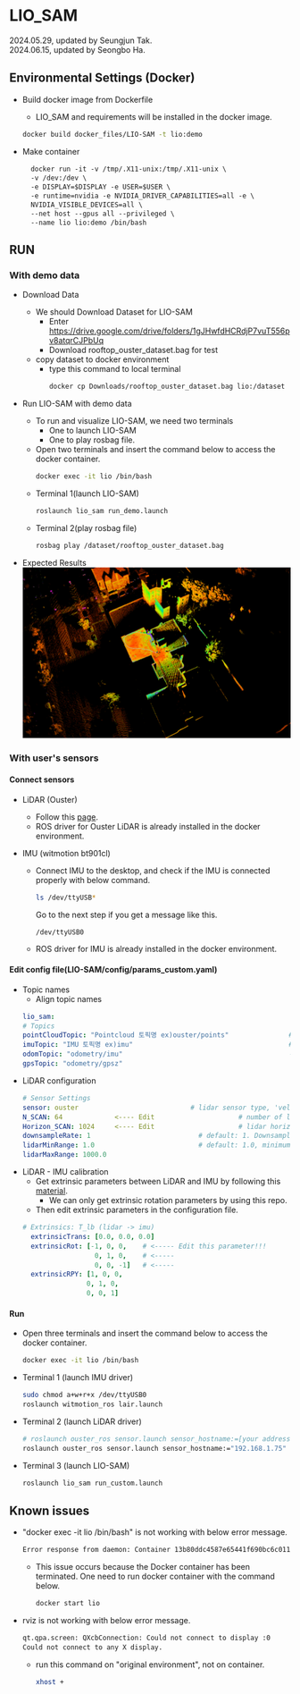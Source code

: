 # LIO_SAM
2024.05.29, updated by Seungjun Tak. </br>
2024.06.15, updated by Seongbo Ha.

## Environmental Settings (Docker)

- Build docker image from Dockerfile
    - LIO_SAM and requirements will be installed in the docker image.
    ```bash
    docker build docker_files/LIO-SAM -t lio:demo
    ```

- Make container
  
  ```
    docker run -it -v /tmp/.X11-unix:/tmp/.X11-unix \
    -v /dev:/dev \
    -e DISPLAY=$DISPLAY -e USER=$USER \
    -e runtime=nvidia -e NVIDIA_DRIVER_CAPABILITIES=all -e \
    NVIDIA_VISIBLE_DEVICES=all \
    --net host --gpus all --privileged \
    --name lio lio:demo /bin/bash
  ```

  
## RUN
### With demo data
- Download Data
   - We should Download Dataset for LIO-SAM
     - Enter https://drive.google.com/drive/folders/1gJHwfdHCRdjP7vuT556pv8atqrCJPbUq
     - Download rooftop_ouster_dataset.bag for test
  - copy dataset to docker environment
    - type this command to local terminal
       ```bash
       docker cp Downloads/rooftop_ouster_dataset.bag lio:/dataset
       ```
  
- Run LIO-SAM with demo data
  - To run and visualize LIO-SAM, we need two terminals
    - One to launch LIO-SAM
    - One to play rosbag file.
  - Open two terminals and insert the command below to access the docker container.
    ```bash
    docker exec -it lio /bin/bash
    ```
  - Terminal 1(launch LIO-SAM)
    ```bash
    roslaunch lio_sam run_demo.launch
    ```
  - Terminal 2(play rosbag file)
    ```bash
    rosbag play /dataset/rooftop_ouster_dataset.bag
    ```
- Expected Results
  ![alt text](LIO_SAM.png)

### With user's sensors
#### Connect sensors
- LiDAR (Ouster)
  - Follow this [page](https://github.com/Lab-of-AI-and-Robotics/Lair_Code_Implementation_Manual/blob/main/manual/Ouster.md).
  - ROS driver for Ouster LiDAR is already installed in the docker environment.
    
- IMU (witmotion bt901cl)
  - Connect IMU to the desktop, and check if the IMU is connected properly with below command.
    ```bash
    ls /dev/ttyUSB*
    ```
    Go to the next step if you get a message like this.
    ```bash
    /dev/ttyUSB0
    ```  
  - ROS driver for IMU is already installed in the docker environment.

#### Edit config file(LIO-SAM/config/params_custom.yaml)
  - Topic names
    - Align topic names
    ```yaml
    lio_sam:
    # Topics
    pointCloudTopic: "Pointcloud 토픽명 ex)ouster/points"               # Point cloud data
    imuTopic: "IMU 토픽명 ex)imu"                                       # IMU data
    odomTopic: "odometry/imu"                                          # IMU pre-preintegration odometry, same frequency as IMU
    gpsTopic: "odometry/gpsz"
    ```
  - LiDAR configuration
    ```yaml
    # Sensor Settings
    sensor: ouster                            # lidar sensor type, 'velodyne' or 'ouster' or 'livox'
    N_SCAN: 64             <---- Edit                     # number of lidar channel (i.e., Velodyne/Ouster: 16, 32, 64, 128, Livox Horizon: 6)
    Horizon_SCAN: 1024     <---- Edit                     # lidar horizontal resolution (Velodyne:1800, Ouster:512,1024,2048, Livox Horizon: 4000)
    downsampleRate: 1                           # default: 1. Downsample your data if too many points. i.e., 16 = 64 / 4, 16 = 16 / 1
    lidarMinRange: 1.0                          # default: 1.0, minimum lidar range to be used
    lidarMaxRange: 1000.0
    ```
  - LiDAR - IMU calibration
    - Get extrinsic parameters between LiDAR and IMU by following this [material](https://github.com/Lab-of-AI-and-Robotics/Lair_Code_Implementation_Manual/blob/main/manual/LiDAR-IMU_calibration.md).
      - We can only get extrinsic rotation parameters by using this repo.
    - Then edit extrinsic parameters in the configuration file.
    ```yaml
    # Extrinsics: T_lb (lidar -> imu)
      extrinsicTrans: [0.0, 0.0, 0.0]            
      extrinsicRot: [-1, 0, 0,    # <----- Edit this parameter!!! 
                      0, 1, 0,    # <-----
                      0, 0, -1]   # <-----
      extrinsicRPY: [1, 0, 0,
                    0, 1, 0,
                    0, 0, 1]
    ```
#### Run
  - Open three terminals and insert the command below to access the docker container.
    ```bash
    docker exec -it lio /bin/bash
    ```
  - Terminal 1 (launch IMU driver)
    ```bash
    sudo chmod a+w+r+x /dev/ttyUSB0
    roslaunch witmotion_ros lair.launch
    ```
  - Terminal 2 (launch LiDAR driver)
    ```bash
    # roslaunch ouster_ros sensor.launch sensor_hostname:=[your address] udp_dest:=[your address]
    roslaunch ouster_ros sensor.launch sensor_hostname:="192.168.1.75" udp_dest:="192.168.1.100"
    ```
  - Terminal 3 (launch LIO-SAM)
    ```bash
    roslaunch lio_sam run_custom.launch
    ```


## Known issues
- "docker exec -it lio /bin/bash" is not working with below error message.
    ```bash
    Error response from daemon: Container 13b80ddc4587e65441f690bc6c011eeb5626b01addabb4ebcb2c0386c595135b is not running
    ```
    - This issue occurs because the Docker container has been terminated. One need to run docker container with the command below.
        ```bash
        docker start lio
        ```
- rviz is not working with below error message.
  ```bash
  qt.qpa.screen: QXcbConnection: Could not connect to display :0
  Could not connect to any X display.
  ```
  - run this command on "original environment", not on container.
    ```bash
    xhost +
    ```
